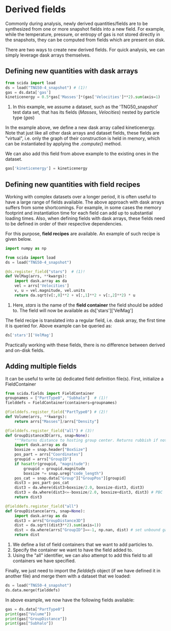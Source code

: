 # Derived fields

Commonly during analysis, newly derived quantities/fields are to be synthesized from one or more snapshot fields into a new field. For example, while the temperature, pressure, or entropy of gas is not stored directly in the snapshots, they can be computed from fields which are present on disk.

There are two ways to create new derived fields. For quick analysis, we can simply leverage dask arrays themselves.


## Defining new quantities with dask arrays

``` py
from scida import load
ds = load("TNG50-4_snapshot") # (1)!
gas = ds.data['gas']
kineticenergy = 0.5*gas['Masses']*(gas['Velocities']**2).sum(axis=1)
```

1.  In this example, we assume a dataset, such as the 'TNG50\_snapshot' test data set, that has its fields (*Masses*, *Velocities*) nested by particle type (*gas*)

In the example above, we define a new dask array called kineticenergy. Note that just like all other dask arrays and dataset fields, these fields are "virtual", i.e. only the graph of their construction is held in memory, which can be instantiated by applying the *.compute()* method.

We can also add this field from above example to the existing ones in the dataset.

``` py
gas['kineticenergy'] = kineticenergy
```


## Defining new quantities with field recipes

Working with complex datasets over a longer period, it is often useful to have a large range of fields available. The above approach with dask arrays suffers from some shortcomings. For example, in some cases the memory footprint and instantiation time for each field can add up to substantial loading times. Also, when defining fields with dask arrays, these fields need to be defined in order of their respective dependencies.

For this purpose, **field recipes** are available. An example of such recipe is given below.


``` py
import numpy as np

from scida import load
ds = load("TNG50-4_snapshot")

@ds.register_field("stars")  # (1)!
def VelMag(arrs, **kwargs):
    import dask.array as da
    vel = arrs['Velocities']
    v, u = vel.magnitude, vel.units
    return da.sqrt(v[:,0]**2 + v[:,1]**2 + v[:,2]**2) * u
```

1.  Here, *stars* is the name of the **field container** the field should be added to. The field will now be available as ds\['stars'\]\['VelMag'\]

The field recipe is translated into a regular field, i.e. dask array, the first time it is queried for. Above example can be queried as:

``` py
ds['stars']['VelMag']
```

Practically working with these fields, there is no difference between derived and on-disk fields.


## Adding multiple fields

It can be useful to write (a) dedicated field definition file(s). First, initialize a FieldContainer

``` py
from scida.fields import FieldContainer
groupnames = ["PartType0", "Subhalo"]  # (1)!
fielddefs = FieldContainer(containers=groupnames)

@fielddefs.register_field("PartType0") # (2)!
def Volume(arrs, **kwargs):
    return arrs["Masses"]/arrs["Density"]

@fielddefs.register_field("all") # (3)!
def GroupDistance3D(arrs, snap=None):
    """Returns distance to hosting group center. Returns rubbish if not actually associated with a group."""
    import dask.array as da
    boxsize = snap.header["BoxSize"]
    pos_part = arrs["Coordinates"]
    groupid = arrs["GroupID"]
    if hasattr(groupid, "magnitude"):
        groupid = groupid.magnitude
        boxsize *= snap.ureg("code_length")
    pos_cat = snap.data["Group"]["GroupPos"][groupid]
    dist3 = pos_part-pos_cat
    dist3 = da.where(dist3>boxsize/2.0, boxsize-dist3, dist3)
    dist3 = da.where(dist3<=-boxsize/2.0, boxsize+dist3, dist3) # PBC
    return dist3

@fielddefs.register_field("all")
def GroupDistance(arrs, snap=None):
    import dask.array as da
    dist3 = arrs["GroupDistance3D"]
    dist = da.sqrt((dist3**2).sum(axis=1))
    dist = da.where(arrs["GroupID"]==-1, np.nan, dist) # set unbound gas to nan
    return dist
```

1. We define a list of field containers that we want to add particles to.
2. Specify the container we want to have the field added to.
3. Using the "all" identifier, we can also attempt to add this field to all containers we have specified.

Finally, we just need to import the *fielddefs* object (if we have defined it in another file) and merge them with a dataset that we loaded:

``` py
ds = load("TNG50-4_snapshot")
ds.data.merge(fielddefs)
```

In above example, we now have the following fields available:

``` py
gas = ds.data["PartType0"]
print(gas["Volume"])
print(gas["GroupDistance"])
print(gas["Subhalo"])
```

